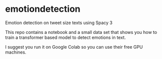 # emotiondetection

Emotion detection on tweet size texts using Spacy 3

This repo contains a notebook and a small data set that shows you how to train a transformer based model to detect emotions in text. 

I suggest you run it on Google Colab so you can use their free GPU machines. 

